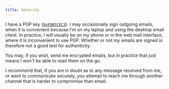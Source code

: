 ```yaml
---
title: Security
---
```

I have a PGP key ([`0xE9B3CEC3`](/about/pgp.txt)). I may occasionally sign
outgoing emails, when it is convenient because I'm on my laptop and using the
desktop email client. In practice, I will usually be on my phone or in the
web mail interface, where it is inconvenient to use PGP. Whether or not my
emails are signed is therefore not a good test for authenticity.

You may, if you wish, send me encrypted emails, but in practice that just means
I won't be able to read them on the go.

I recommend that, if you are in doubt as to any message received from me, or
want to communicate securely, you attempt to reach me through another channel
that is harder to compromise than email.
